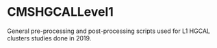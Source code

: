 # CMSHGCALLevel1

General pre-processing and post-processing scripts used for L1 HGCAL clusters studies done in 2019.
